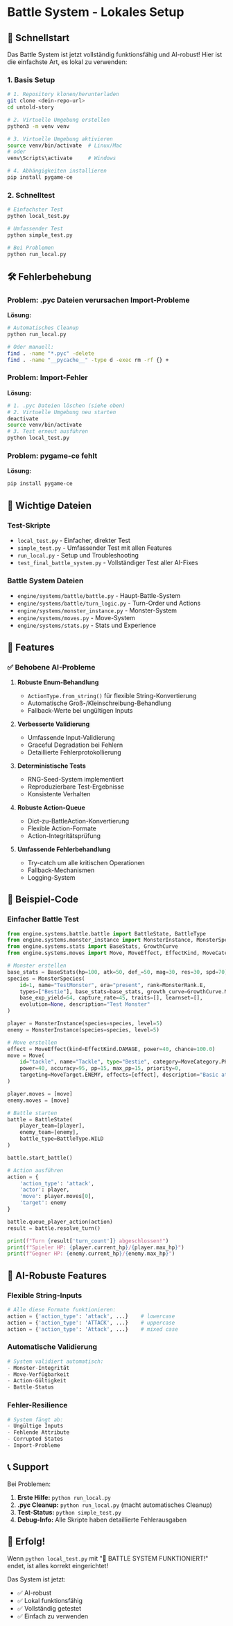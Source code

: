 # Battle System - Lokales Setup

## 🚀 Schnellstart

Das Battle System ist jetzt vollständig funktionsfähig und AI-robust! Hier ist die einfachste Art, es lokal zu verwenden:

### 1. Basis Setup

```bash
# 1. Repository klonen/herunterladen
git clone <dein-repo-url>
cd untold-story

# 2. Virtuelle Umgebung erstellen
python3 -m venv venv

# 3. Virtuelle Umgebung aktivieren
source venv/bin/activate  # Linux/Mac
# oder
venv\Scripts\activate     # Windows

# 4. Abhängigkeiten installieren
pip install pygame-ce
```

### 2. Schnelltest

```bash
# Einfachster Test
python local_test.py

# Umfassender Test
python simple_test.py

# Bei Problemen
python run_local.py
```

## 🛠️ Fehlerbehebung

### Problem: .pyc Dateien verursachen Import-Probleme

**Lösung:**
```bash
# Automatisches Cleanup
python run_local.py

# Oder manuell:
find . -name "*.pyc" -delete
find . -name "__pycache__" -type d -exec rm -rf {} +
```

### Problem: Import-Fehler

**Lösung:**
```bash
# 1. .pyc Dateien löschen (siehe oben)
# 2. Virtuelle Umgebung neu starten
deactivate
source venv/bin/activate
# 3. Test erneut ausführen
python local_test.py
```

### Problem: pygame-ce fehlt

**Lösung:**
```bash
pip install pygame-ce
```

## 📁 Wichtige Dateien

### Test-Skripte
- `local_test.py` - Einfacher, direkter Test
- `simple_test.py` - Umfassender Test mit allen Features
- `run_local.py` - Setup und Troubleshooting
- `test_final_battle_system.py` - Vollständiger Test aller AI-Fixes

### Battle System Dateien
- `engine/systems/battle/battle.py` - Haupt-Battle-System
- `engine/systems/battle/turn_logic.py` - Turn-Order und Actions
- `engine/systems/monster_instance.py` - Monster-System
- `engine/systems/moves.py` - Move-System
- `engine/systems/stats.py` - Stats und Experience

## 🎯 Features

### ✅ Behobene AI-Probleme

1. **Robuste Enum-Behandlung**
   - `ActionType.from_string()` für flexible String-Konvertierung
   - Automatische Groß-/Kleinschreibung-Behandlung
   - Fallback-Werte bei ungültigen Inputs

2. **Verbesserte Validierung**
   - Umfassende Input-Validierung
   - Graceful Degradation bei Fehlern
   - Detaillierte Fehlerprotokollierung

3. **Deterministische Tests**
   - RNG-Seed-System implementiert
   - Reproduzierbare Test-Ergebnisse
   - Konsistente Verhalten

4. **Robuste Action-Queue**
   - Dict-zu-BattleAction-Konvertierung
   - Flexible Action-Formate
   - Action-Integritätsprüfung

5. **Umfassende Fehlerbehandlung**
   - Try-catch um alle kritischen Operationen
   - Fallback-Mechanismen
   - Logging-System

## 🧪 Beispiel-Code

### Einfacher Battle Test

```python
from engine.systems.battle.battle import BattleState, BattleType
from engine.systems.monster_instance import MonsterInstance, MonsterSpecies, MonsterRank
from engine.systems.stats import BaseStats, GrowthCurve
from engine.systems.moves import Move, MoveEffect, EffectKind, MoveCategory, MoveTarget

# Monster erstellen
base_stats = BaseStats(hp=100, atk=50, def_=50, mag=30, res=30, spd=70)
species = MonsterSpecies(
    id=1, name="TestMonster", era="present", rank=MonsterRank.E,
    types=["Bestie"], base_stats=base_stats, growth_curve=GrowthCurve.MEDIUM_FAST,
    base_exp_yield=64, capture_rate=45, traits=[], learnset=[],
    evolution=None, description="Test Monster"
)

player = MonsterInstance(species=species, level=5)
enemy = MonsterInstance(species=species, level=5)

# Move erstellen
effect = MoveEffect(kind=EffectKind.DAMAGE, power=40, chance=100.0)
move = Move(
    id="tackle", name="Tackle", type="Bestie", category=MoveCategory.PHYSICAL,
    power=40, accuracy=95, pp=15, max_pp=15, priority=0,
    targeting=MoveTarget.ENEMY, effects=[effect], description="Basic attack"
)

player.moves = [move]
enemy.moves = [move]

# Battle starten
battle = BattleState(
    player_team=[player],
    enemy_team=[enemy],
    battle_type=BattleType.WILD
)

battle.start_battle()

# Action ausführen
action = {
    'action_type': 'attack',
    'actor': player,
    'move': player.moves[0],
    'target': enemy
}

battle.queue_player_action(action)
result = battle.resolve_turn()

print(f"Turn {result['turn_count']} abgeschlossen!")
print(f"Spieler HP: {player.current_hp}/{player.max_hp}")
print(f"Gegner HP: {enemy.current_hp}/{enemy.max_hp}")
```

## 🔄 AI-Robuste Features

### Flexible String-Inputs
```python
# Alle diese Formate funktionieren:
action = {'action_type': 'attack', ...}    # lowercase
action = {'action_type': 'ATTACK', ...}    # uppercase  
action = {'action_type': 'Attack', ...}    # mixed case
```

### Automatische Validierung
```python
# System validiert automatisch:
- Monster-Integrität
- Move-Verfügbarkeit
- Action-Gültigkeit
- Battle-Status
```

### Fehler-Resilience
```python
# System fängt ab:
- Ungültige Inputs
- Fehlende Attribute
- Corrupted States
- Import-Probleme
```

## 📞 Support

Bei Problemen:

1. **Erste Hilfe:** `python run_local.py`
2. **.pyc Cleanup:** `python run_local.py` (macht automatisches Cleanup)
3. **Test-Status:** `python simple_test.py`
4. **Debug-Info:** Alle Skripte haben detaillierte Fehlerausgaben

## 🎉 Erfolg!

Wenn `python local_test.py` mit "🎉 BATTLE SYSTEM FUNKTIONIERT!" endet, ist alles korrekt eingerichtet!

Das System ist jetzt:
- ✅ AI-robust
- ✅ Lokal funktionsfähig  
- ✅ Vollständig getestet
- ✅ Einfach zu verwenden
